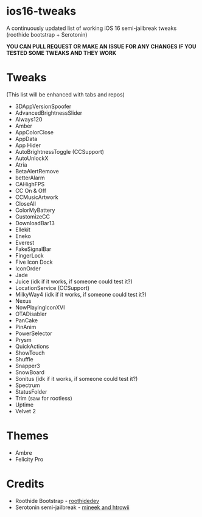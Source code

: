 # ios16-tweaks
A continuously updated list of working iOS 16 semi-jailbreak tweaks (roothide bootstrap + Serotonin)

**YOU CAN PULL REQUEST OR MAKE AN ISSUE FOR ANY CHANGES IF YOU TESTED SOME TWEAKS AND THEY WORK**
# Tweaks
(This list will be enhanced with tabs and repos)
- 3DAppVersionSpoofer
- AdvancedBrightnessSlider
- Always120
- Amber
- AppColorClose
- AppData
- App Hider
- AutoBrightnessToggle (CCSupport)
- AutoUnlockX
- Atria
- BetaAlertRemove
- betterAlarm
- CAHighFPS
- CC On & Off
- CCMusicArtwork
- CloseAll
- ColorMyBattery
- CustomizeCC
- DownloadBar13
- Ellekit
- Eneko
- Everest
- FakeSignalBar
- FingerLock
- Five Icon Dock
- IconOrder
- Jade
- Juice (idk if it works, if someone could test it?)
- LocationService (CCSupport)
- MilkyWay4 (idk if it works, if someone could test it?)
- Nexus
- NowPlayingIconXVI
- OTADisabler
- PanCake
- PinAnim
- PowerSelector
- Prysm
- QuickActions
- ShowTouch
- Shuffle
- Snapper3
- SnowBoard
- Sonitus (idk if it works, if someone could test it?)
- Spectrum
- StatusFolder
- Trim (saw for rootless)
- Uptime
- Velvet 2
# Themes
- Ambre
- Felicity Pro
# Credits
- Roothide Bootstrap - [roothidedev](https://github.com/roothide/Bootstrap)
- Serotonin semi-jailbreak - [mineek and htrowii](https://github.com/mineek/Serotonin)
